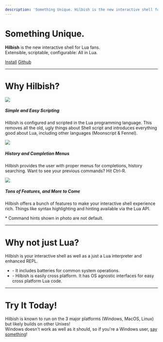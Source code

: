 ```yaml
---
description: 'Something Unique. Hilbish is the new interactive shell for Lua fans. Extensible, scriptable, configurable: All in Lua.'
---
```


[//]: <>

<!-- hugo (prob goldmark) is funny; the html wont work if its the first thing -->
<div class="text-center">
	<h1 class="fw-light">Something Unique.</h1>
		<p>
			<strong>Hilbish</strong> is the new interactive shell for Lua fans.<br>
			Extensible, scriptable, configurable: All in Lua.
		</p>
	<a href="install" class="btn btn-primary">Install</a>
	<a href="https://github.com/Rosettea/Hilbish" class="btn btn-secondary" target="_blank">Github</a>
</div>

<hr>

<h1 class="fw-light">Why Hilbish?</h1>
<div class="row row-cols-1 row-cols-md-2 g-4">
	<div class="col">
		<div class="card border-light mb-3">
			<div class="row g-0">
				<div class="col-md-4">
					<a href="https://safe.kashima.moe/6njmopm47u1x.png">
						<img src="https://safe.kashima.moe/6njmopm47u1x.png" class="img-fluid rounded-start">
					</a>
				</div>
				<div class="col-md-8">
					<h5 class="card-header">Simple and Easy Scripting</h5>
					<div class="card-body">
						<p class="card-text">
							Hilbish is configured and scripted in the Lua programming language.
							This removes all the old, ugly things about Shell script and introduces
							everything good about Lua, including other languages (Moonscript & Fennel).
						</p>
					</div>
				</div>
			</div>
		</div>
	</div>
	<div class="col">
		<div class="card border-light mb-3">
			<div class="row g-0">
				<div class="col-md-4">
					<a href="https://safe.kashima.moe/jkndbi636lzj.png">
						<img src="https://safe.kashima.moe/jkndbi636lzj.png" class="img-fluid rounded-start">
					</a>
				</div>
				<div class="col-md-8">
					<h5 class="card-header">History and Completion Menus</h5>
					<div class="card-body">
						<p class="card-text">
							Hilbish provides the user with proper menus for completions,
							history searching. Want to see your previous commands? Hit Ctrl-R.
						</p>
					</div>
				</div>
			</div>
		</div>
	</div>
	<div class="col">
		<div class="card border-light mb-3">
			<div class="row g-0">
				<div class="col-md-4">
					<a href="https://safe.kashima.moe/6yfeooamzro4.png">
						<img src="https://safe.kashima.moe/6yfeooamzro4.png" class="img-fluid rounded-start">
					</a>
				</div>
				<div class="col-md-8">
					<h5 class="card-header">Tons of Features, and More to Come</h5>
					<div class="card-body">
						<p class="card-text">
							Hilbish offers a bunch of features to make your interactive
							shell experience rich. Things like syntax highlighting and hinting
							available via the Lua API.
						</p>
						<p class="card-small text-muted">* Command hints shown in photo are not default.</p>
					</div>
				</div>
			</div>
		</div>
	</div>
	<!-- uncomment, replace top when editor interface can be replaced (and replace the images) -->
	<!--
	<div class="col">
		<div class="card border-light mb-3">
			<div class="row g-0">
				<div class="col-md-4">
					<a href="https://safe.kashima.moe/6yfeooamzro4.png">
						<img src="https://safe.kashima.moe/6yfeooamzro4.png" class="img-fluid rounded-start">
					</a>
				</div>
				<div class="col-md-8">
					<h5 class="card-header">Highly Extensible</h5>
					<div class="card-body">
						<p class="card-text">
							Hilbish can be turned into an all new shell if wanted. One of our
							main goals is that most (if not all) interfaces can be replaced.
						</p>
					</div>
				</div>
			</div>
		</div>
	</div>
	-->
</div>

<hr>

<h1 class="fw-light">Why not just Lua?</h1>
<p>
	Hilbish is your interactive shell as well as a just a Lua interpreter
	and enhanced REPL.<br>
</p>
<ul class="list-group list-group-flush" style="max-width: 820px;">
	<li class="list-group-item">- It includes batteries for common system operations.</li>
	<li class="list-group-item">- Hilbish is easily cross platform. It has OS agnostic interfaces for easy cross platform Lua code.</li>
</ul>

<hr>

<h1 class="fw-light">Try It Today!</h1>
<p>
	Hilbish is known to run on the 3 major platforms (Windows, MacOS, Linux)
	but likely builds on other Unixes!
	<br>
	Windows doesn't work as well as it should, so if you're a Windows user,
	<a href="https://github.com/Rosettea/Hilbish/discussions/165">say something</a>!
</p>
